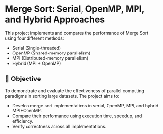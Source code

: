 # Merge Sort: Serial, OpenMP, MPI, and Hybrid Approaches

This project implements and compares the performance of Merge Sort using four different methods:
- Serial (Single-threaded)
- OpenMP (Shared-memory parallelism)
- MPI (Distributed-memory parallelism)
- Hybrid (MPI + OpenMP)

## 📌 Objective

To demonstrate and evaluate the effectiveness of parallel computing paradigms in sorting large datasets. The project aims to:
- Develop merge sort implementations in serial, OpenMP, MPI, and hybrid MPI+OpenMP.
- Compare their performance using execution time, speedup, and efficiency.
- Verify correctness across all implementations.

